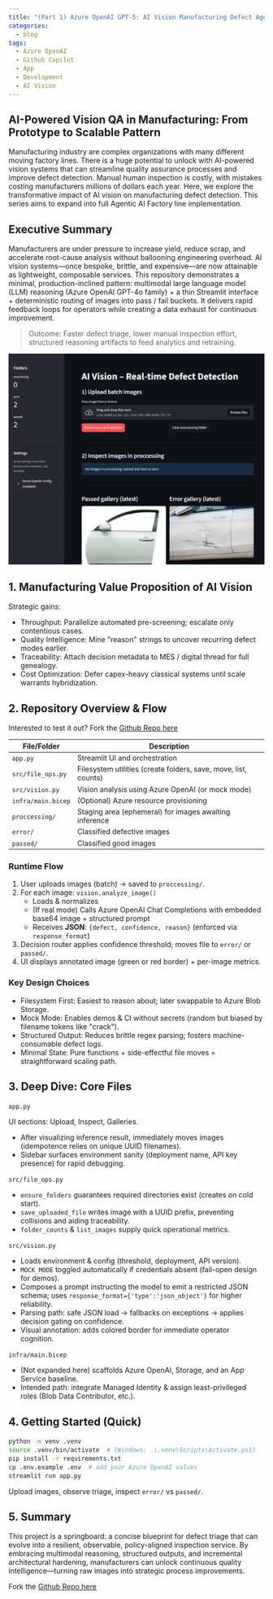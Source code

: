 ```yaml
---
title: "(Part 1) Azure OpenAI GPT-5: AI Vision Manufacturing Defect Agent"
categories:
  - blog
tags:
  - Azure OpenAI
  - Github Copilot
  - App
  - Development
  - AI Vision
---
```


## AI-Powered Vision QA in Manufacturing: From Prototype to Scalable Pattern

Manufacturing industry are complex organizations with many different moving factory lines. There is a huge potential to unlock with AI-powered vision systems that can streamline quality assurance processes and improve defect detection. Manual human inspection is costly, with mistakes costing manufacturers millions of dollars each year. Here, we explore the transformative impact of AI vision on manufacturing defect detection. This series aims to expand into full Agentic AI Factory line implementation.

## Executive Summary

Manufacturers are under pressure to increase yield, reduce scrap, and accelerate root-cause analysis without ballooning engineering overhead. AI vision systems—once bespoke, brittle, and expensive—are now attainable as lightweight, composable services. This repository demonstrates a minimal, production-inclined pattern: multimodal large language model (LLM) reasoning (Azure OpenAI GPT-4o family) + a thin Streamlit interface + deterministic routing of images into pass / fail buckets. It delivers rapid feedback loops for operators while creating a data exhaust for continuous improvement.

> Outcome: Faster defect triage, lower manual inspection effort, structured reasoning artifacts to feed analytics and retraining.

![alt text](/assets/images/2025-08-14/1.png)

## 1. Manufacturing Value Proposition of AI Vision

Strategic gains:

- Throughput: Parallelize automated pre-screening; escalate only contentious cases.
- Quality Intelligence: Mine "reason" strings to uncover recurring defect modes earlier.
- Traceability: Attach decision metadata to MES / digital thread for full genealogy.
- Cost Optimization: Defer capex-heavy classical systems until scale warrants hybridization.

## 2. Repository Overview & Flow

Interested to test it out? Fork the [Github Repo here](https://github.com/delynchoong/AI-Vision-Manufacturing-Agent)


| File/Folder         | Description                                                        |
|---------------------|--------------------------------------------------------------------|
| `app.py`            | Streamlit UI and orchestration                                     |
| `src/file_ops.py`   | Filesystem utilities (create folders, save, move, list, counts)    |
| `src/vision.py`     | Vision analysis using Azure OpenAI (or mock mode)                  |
| `infra/main.bicep`  | (Optional) Azure resource provisioning                             |
| `proccessing/`      | Staging area (ephemeral) for images awaiting inference             |
| `error/`            | Classified defective images                                        |
| `passed/`           | Classified good images                                             |


### Runtime Flow

1. User uploads images (batch) → saved to `proccessing/`.
2. For each image: `vision.analyze_image()`
   - Loads & normalizes
   - (If real mode) Calls Azure OpenAI Chat Completions with embedded base64 image + structured prompt
   - Receives **JSON**: `{defect, confidence, reason}` (enforced via `response_format`)
3. Decision router applies confidence threshold; moves file to `error/` or `passed/`.
4. UI displays annotated image (green or red border) + per-image metrics.

### Key Design Choices

- Filesystem First: Easiest to reason about; later swappable to Azure Blob Storage.
- Mock Mode: Enables demos & CI without secrets (random but biased by filename tokens like "crack").
- Structured Output: Reduces brittle regex parsing; fosters machine-consumable defect logs.
- Minimal State: Pure functions + side-effectful file moves = straightforward scaling path.

## 3. Deep Dive: Core Files

 `app.py`

UI sections: Upload, Inspect, Galleries.
- After visualizing inference result, immediately moves images (idempotence relies on unique UUID filenames).
- Sidebar surfaces environment sanity (deployment name, API key presence) for rapid debugging.

`src/file_ops.py`

- `ensure_folders` guarantees required directories exist (creates on cold start).
- `save_uploaded_file` writes image with a UUID prefix, preventing collisions and aiding traceability.
- `folder_counts` & `list_images` supply quick operational metrics.

 `src/vision.py`

- Loads environment & config (threshold, deployment, API version).
- `MOCK_MODE` toggled automatically if credentials absent (fail-open design for demos).
- Composes a prompt instructing the model to emit a restricted JSON schema; uses `response_format={'type':'json_object'}` for higher reliability.
- Parsing path: safe JSON load → fallbacks on exceptions → applies decision gating on confidence.
- Visual annotation: adds colored border for immediate operator cognition.

`infra/main.bicep`

- (Not expanded here) scaffolds Azure OpenAI, Storage, and an App Service baseline.
- Intended path: integrate Managed Identity & assign least-privileged roles (Blob Data Contributor, etc.).
  

## 4. Getting Started (Quick)

```bash
python -m venv .venv
source .venv/bin/activate  # (Windows: .\.venv\Scripts\Activate.ps1)
pip install -r requirements.txt
cp .env.example .env  # add your Azure OpenAI values
streamlit run app.py
```

Upload images, observe triage, inspect `error/` vs `passed/`.

## 5. Summary

This project is a springboard: a concise blueprint for defect triage that can evolve into a resilient, observable, policy-aligned inspection service. By embracing multimodal reasoning, structured outputs, and incremental architectural hardening, manufacturers can unlock continuous quality intelligence—turning raw images into strategic process improvements.

 Fork the [Github Repo here](https://github.com/delynchoong/AI-Vision-Manufacturing-Agent)
